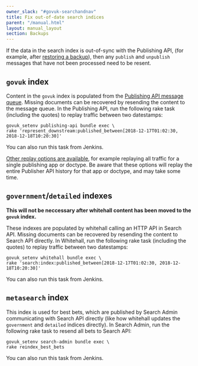 ```yaml
---
owner_slack: "#govuk-searchandnav"
title: Fix out-of-date search indices
parent: "/manual.html"
layout: manual_layout
section: Backups
---
```


If the data in the search index is out-of-sync with the Publishing API,
(for example, after [restoring a backup][restore-backups]), then any `publish`
and `unpublish` messages that have not been processed need to be resent.

## `govuk` index

Content in the `govuk` index is populated from the [Publishing API message queue][queue].
Missing documents can be recovered by resending the content to the message queue. In the
Publishing API, run the following rake task (including the quotes) to replay traffic between
two datestamps:

```
govuk_setenv publishing-api bundle exec \
rake 'represent_downstream:published_between[2018-12-17T01:02:30, 2018-12-18T10:20:30]'
```

You can also run this task from Jenkins.

[Other replay options are available](https://github.com/alphagov/publishing-api/blob/main/lib/tasks/represent_downstream.rake), for example replaying all traffic for a single publishing app or doctype.
Be aware that these options will replay the entire Publisher API history for that app or doctype, and may take some time.

## `government`/`detailed` indexes

**This will not be neccessary after whitehall content has been moved to the
`govuk` index.**

These indexes are populated by whitehall calling an HTTP API in Search API.
Missing documents can be recovered by resending the content to Search API directly. In
Whitehall, run the following rake task (including the quotes) to replay traffic between
two datestamps:

```
govuk_setenv whitehall bundle exec \
rake 'search:index:published_between[2018-12-17T01:02:30, 2018-12-18T10:20:30]'
```

You can also run this task from Jenkins.

## `metasearch` index

This index is used for best bets, which are published by Search Admin
communicating with Search API directly (like how whitehall updates the
`government` and `detailed` indices directly).  In Search Admin, run
the following rake task to resend all bets to Search API:

```
govuk_setenv search-admin bundle exec \
rake reindex_best_bets
```

You can also run this task from Jenkins.

[restore-backups]: https://docs.publishing.service.gov.uk/manual/elasticsearch-dumps.html
[queue]: https://github.com/alphagov/search-api/blob/main/docs/new-indexing-process.md
